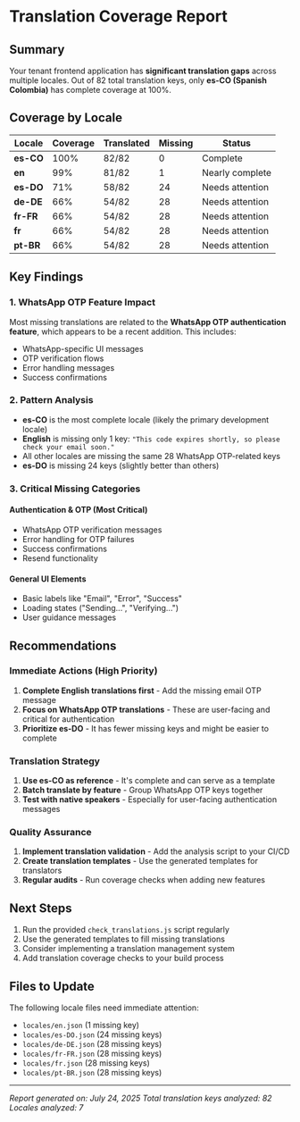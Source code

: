 # Translation Coverage Report

## Summary

Your tenant frontend application has **significant translation gaps** across multiple locales. Out of 82 total translation keys, only **es-CO (Spanish Colombia)** has complete coverage at 100%.

## Coverage by Locale

| Locale | Coverage | Translated | Missing | Status |
|--------|----------|------------|---------|---------|
| **es-CO** | 100% | 82/82 | 0 |  Complete |
| **en** | 99% | 81/82 | 1 |  Nearly complete |
| **es-DO** | 71% | 58/82 | 24 |  Needs attention |
| **de-DE** | 66% | 54/82 | 28 |  Needs attention |
| **fr-FR** | 66% | 54/82 | 28 |  Needs attention |
| **fr** | 66% | 54/82 | 28 |  Needs attention |
| **pt-BR** | 66% | 54/82 | 28 |  Needs attention |

## Key Findings

### 1. WhatsApp OTP Feature Impact
Most missing translations are related to the **WhatsApp OTP authentication feature**, which appears to be a recent addition. This includes:
- WhatsApp-specific UI messages
- OTP verification flows
- Error handling messages
- Success confirmations

### 2. Pattern Analysis
- **es-CO** is the most complete locale (likely the primary development locale)
- **English** is missing only 1 key: `"This code expires shortly, so please check your email soon."`
- All other locales are missing the same 28 WhatsApp OTP-related keys
- **es-DO** is missing 24 keys (slightly better than others)

### 3. Critical Missing Categories

#### Authentication & OTP (Most Critical)
- WhatsApp OTP verification messages
- Error handling for OTP failures
- Success confirmations
- Resend functionality

#### General UI Elements
- Basic labels like "Email", "Error", "Success"
- Loading states ("Sending...", "Verifying...")
- User guidance messages

## Recommendations

### Immediate Actions (High Priority)

1. **Complete English translations first** - Add the missing email OTP message
2. **Focus on WhatsApp OTP translations** - These are user-facing and critical for authentication
3. **Prioritize es-DO** - It has fewer missing keys and might be easier to complete

### Translation Strategy

1. **Use es-CO as reference** - It's complete and can serve as a template
2. **Batch translate by feature** - Group WhatsApp OTP keys together
3. **Test with native speakers** - Especially for user-facing authentication messages

### Quality Assurance

1. **Implement translation validation** - Add the analysis script to your CI/CD
2. **Create translation templates** - Use the generated templates for translators
3. **Regular audits** - Run coverage checks when adding new features

## Next Steps

1. Run the provided `check_translations.js` script regularly
2. Use the generated templates to fill missing translations
3. Consider implementing a translation management system
4. Add translation coverage checks to your build process

## Files to Update

The following locale files need immediate attention:
- `locales/en.json` (1 missing key)
- `locales/es-DO.json` (24 missing keys)
- `locales/de-DE.json` (28 missing keys)
- `locales/fr-FR.json` (28 missing keys)
- `locales/fr.json` (28 missing keys)
- `locales/pt-BR.json` (28 missing keys)

---

*Report generated on: July 24, 2025*
*Total translation keys analyzed: 82*
*Locales analyzed: 7*
